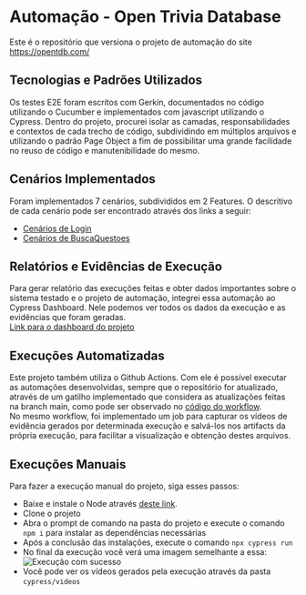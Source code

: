 # Automação - Open Trivia Database
Este é o repositório que versiona o projeto de automação do site https://opentdb.com/ 

## Tecnologias e Padrões Utilizados
Os testes E2E foram escritos com Gerkin, documentados no código utilizando o Cucumber e implementados com javascript utilizando o Cypress. Dentro do projeto, procurei isolar as camadas, responsabilidades e contextos de cada trecho de código, subdividindo em múltiplos arquivos e utilizando o padrão Page Object a fim de possibilitar uma grande facilidade no reuso de código e manutenibilidade do mesmo.

## Cenários Implementados
Foram implementados 7 cenários, subdivididos em 2 Features. O descritivo de cada cenário pode ser encontrado através dos links a seguir:
- [Cenários de Login](https://github.com/allanzh/AutomacaoOpenTrivia/blob/main/cypress/integration/Login.feature)
- [Cenários de BuscaQuestoes](https://github.com/allanzh/AutomacaoOpenTrivia/blob/main/cypress/integration/BuscaQuestoes.feature)

## Relatórios e Evidências de Execução
Para gerar relatório das execuções feitas e obter dados importantes sobre o sistema testado e o projeto de automação, integrei essa automação ao Cypress Dashboard. Nele podemos ver todos os dados da execução e as evidências que foram geradas.<br/>
[Link para o dashboard do projeto](https://dashboard.cypress.io/projects/pqwrs9)

## Execuções Automatizadas
Este projeto também utiliza o Github Actions. Com ele é possível executar as automações desenvolvidas, sempre que o repositório for atualizado, através de um gatilho implementado que considera as atualizações feitas na branch main, como pode ser observado no [código do workflow](https://github.com/allanzh/AutomacaoOpenTrivia/blob/main/.github/workflows/node.js.yml).<br/>
No mesmo workflow, foi implementado um job para capturar os vídeos de evidência gerados por determinada execução e salvá-los nos artifacts da própria execução, para facilitar a visualização e obtenção destes arquivos.

## Execuções Manuais
Para fazer a execução manual do projeto, siga esses passos:
- Baixe e instale o Node através [deste link](https://nodejs.org/en/).
- Clone o projeto
- Abra o prompt de comando na pasta do projeto e execute o comando `npm i` para instalar as dependências necessárias
- Após a conclusão das instalações, execute o comando `npx cypress run`
- No final da execução você verá uma imagem semelhante a essa:
![Execução com sucesso](https://uploaddeimagens.com.br/images/003/157/329/full/success.png)
- Você pode ver os vídeos gerados pela execução através da pasta `cypress/videos`
